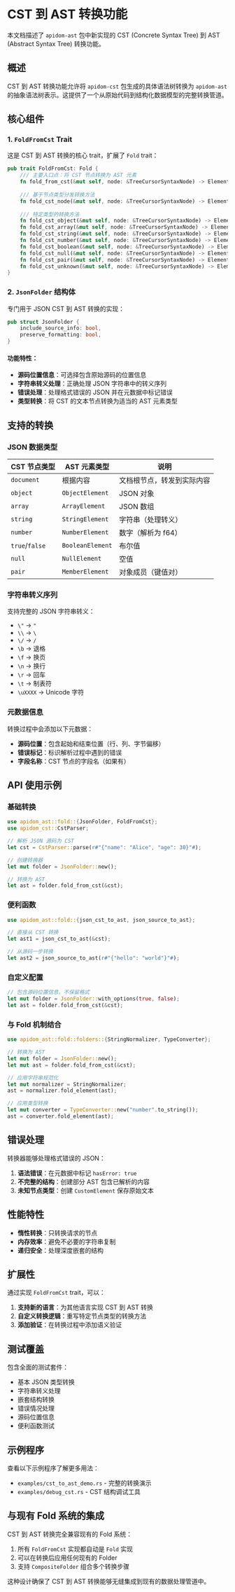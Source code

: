 # CST 到 AST 转换功能

本文档描述了 `apidom-ast` 包中新实现的 CST (Concrete Syntax Tree) 到 AST (Abstract Syntax Tree) 转换功能。

## 概述

CST 到 AST 转换功能允许将 `apidom-cst` 包生成的具体语法树转换为 `apidom-ast` 的抽象语法树表示。这提供了一个从原始代码到结构化数据模型的完整转换管道。

## 核心组件

### 1. `FoldFromCst` Trait

这是 CST 到 AST 转换的核心 trait，扩展了 `Fold` trait：

```rust
pub trait FoldFromCst: Fold {
    /// 主要入口点：将 CST 节点转换为 AST 元素
    fn fold_from_cst(&mut self, node: &TreeCursorSyntaxNode) -> Element;
    
    /// 基于节点类型分发转换方法
    fn fold_cst_node(&mut self, node: &TreeCursorSyntaxNode) -> Element;
    
    /// 特定类型的转换方法
    fn fold_cst_object(&mut self, node: &TreeCursorSyntaxNode) -> Element;
    fn fold_cst_array(&mut self, node: &TreeCursorSyntaxNode) -> Element;
    fn fold_cst_string(&mut self, node: &TreeCursorSyntaxNode) -> Element;
    fn fold_cst_number(&mut self, node: &TreeCursorSyntaxNode) -> Element;
    fn fold_cst_boolean(&mut self, node: &TreeCursorSyntaxNode) -> Element;
    fn fold_cst_null(&mut self, node: &TreeCursorSyntaxNode) -> Element;
    fn fold_cst_pair(&mut self, node: &TreeCursorSyntaxNode) -> Element;
    fn fold_cst_unknown(&mut self, node: &TreeCursorSyntaxNode) -> Element;
}
```

### 2. `JsonFolder` 结构体

专门用于 JSON CST 到 AST 转换的实现：

```rust
pub struct JsonFolder {
    include_source_info: bool,
    preserve_formatting: bool,
}
```

#### 功能特性：

- **源码位置信息**：可选择包含原始源码的位置信息
- **字符串转义处理**：正确处理 JSON 字符串中的转义序列
- **错误处理**：处理格式错误的 JSON 并在元数据中标记错误
- **类型转换**：将 CST 的文本节点转换为适当的 AST 元素类型

## 支持的转换

### JSON 数据类型

| CST 节点类型 | AST 元素类型 | 说明 |
|-------------|-------------|------|
| `document` | 根据内容 | 文档根节点，转发到实际内容 |
| `object` | `ObjectElement` | JSON 对象 |
| `array` | `ArrayElement` | JSON 数组 |
| `string` | `StringElement` | 字符串（处理转义） |
| `number` | `NumberElement` | 数字（解析为 f64） |
| `true`/`false` | `BooleanElement` | 布尔值 |
| `null` | `NullElement` | 空值 |
| `pair` | `MemberElement` | 对象成员（键值对） |

### 字符串转义序列

支持完整的 JSON 字符串转义：

- `\"` → `"`
- `\\` → `\`
- `\/` → `/`
- `\b` → 退格
- `\f` → 换页
- `\n` → 换行
- `\r` → 回车
- `\t` → 制表符
- `\uXXXX` → Unicode 字符

### 元数据信息

转换过程中会添加以下元数据：

- **源码位置**：包含起始和结束位置（行、列、字节偏移）
- **错误标记**：标识解析过程中遇到的错误
- **字段名称**：CST 节点的字段名（如果有）

## API 使用示例

### 基础转换

```rust
use apidom_ast::fold::{JsonFolder, FoldFromCst};
use apidom_cst::CstParser;

// 解析 JSON 源码为 CST
let cst = CstParser::parse(r#"{"name": "Alice", "age": 30}"#);

// 创建转换器
let mut folder = JsonFolder::new();

// 转换为 AST
let ast = folder.fold_from_cst(&cst);
```

### 便利函数

```rust
use apidom_ast::fold::{json_cst_to_ast, json_source_to_ast};

// 直接从 CST 转换
let ast1 = json_cst_to_ast(&cst);

// 从源码一步转换
let ast2 = json_source_to_ast(r#"{"hello": "world"}"#);
```

### 自定义配置

```rust
// 包含源码位置信息，不保留格式
let mut folder = JsonFolder::with_options(true, false);
let ast = folder.fold_from_cst(&cst);
```

### 与 Fold 机制结合

```rust
use apidom_ast::fold::folders::{StringNormalizer, TypeConverter};

// 转换为 AST
let mut folder = JsonFolder::new();
let mut ast = folder.fold_from_cst(&cst);

// 应用字符串规范化
let mut normalizer = StringNormalizer;
ast = normalizer.fold_element(ast);

// 应用类型转换
let mut converter = TypeConverter::new("number".to_string());
ast = converter.fold_element(ast);
```

## 错误处理

转换器能够处理格式错误的 JSON：

1. **语法错误**：在元数据中标记 `hasError: true`
2. **不完整的结构**：创建部分 AST 包含已解析的内容
3. **未知节点类型**：创建 `CustomElement` 保存原始文本

## 性能特性

- **惰性转换**：只转换请求的节点
- **内存效率**：避免不必要的字符串复制
- **递归安全**：处理深度嵌套的结构

## 扩展性

通过实现 `FoldFromCst` trait，可以：

1. **支持新的语言**：为其他语言实现 CST 到 AST 转换
2. **自定义转换逻辑**：重写特定节点类型的转换方法
3. **添加验证**：在转换过程中添加语义验证

## 测试覆盖

包含全面的测试套件：

- 基本 JSON 类型转换
- 字符串转义处理
- 嵌套结构转换
- 错误情况处理
- 源码位置信息
- 便利函数测试

## 示例程序

查看以下示例程序了解更多用法：

- `examples/cst_to_ast_demo.rs` - 完整的转换演示
- `examples/debug_cst.rs` - CST 结构调试工具

## 与现有 Fold 系统的集成

CST 到 AST 转换完全兼容现有的 Fold 系统：

1. 所有 `FoldFromCst` 实现都自动是 `Fold` 实现
2. 可以在转换后应用任何现有的 Folder
3. 支持 `CompositeFolder` 组合多个转换步骤

这种设计确保了 CST 到 AST 转换能够无缝集成到现有的数据处理管道中。 